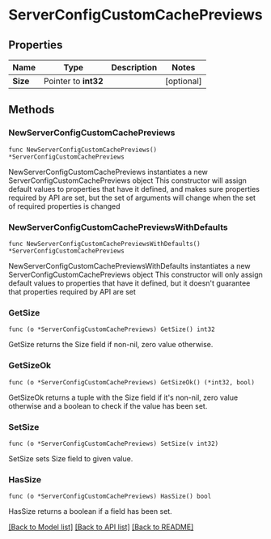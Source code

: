 # ServerConfigCustomCachePreviews

## Properties

Name | Type | Description | Notes
------------ | ------------- | ------------- | -------------
**Size** | Pointer to **int32** |  | [optional] 

## Methods

### NewServerConfigCustomCachePreviews

`func NewServerConfigCustomCachePreviews() *ServerConfigCustomCachePreviews`

NewServerConfigCustomCachePreviews instantiates a new ServerConfigCustomCachePreviews object
This constructor will assign default values to properties that have it defined,
and makes sure properties required by API are set, but the set of arguments
will change when the set of required properties is changed

### NewServerConfigCustomCachePreviewsWithDefaults

`func NewServerConfigCustomCachePreviewsWithDefaults() *ServerConfigCustomCachePreviews`

NewServerConfigCustomCachePreviewsWithDefaults instantiates a new ServerConfigCustomCachePreviews object
This constructor will only assign default values to properties that have it defined,
but it doesn't guarantee that properties required by API are set

### GetSize

`func (o *ServerConfigCustomCachePreviews) GetSize() int32`

GetSize returns the Size field if non-nil, zero value otherwise.

### GetSizeOk

`func (o *ServerConfigCustomCachePreviews) GetSizeOk() (*int32, bool)`

GetSizeOk returns a tuple with the Size field if it's non-nil, zero value otherwise
and a boolean to check if the value has been set.

### SetSize

`func (o *ServerConfigCustomCachePreviews) SetSize(v int32)`

SetSize sets Size field to given value.

### HasSize

`func (o *ServerConfigCustomCachePreviews) HasSize() bool`

HasSize returns a boolean if a field has been set.


[[Back to Model list]](../README.md#documentation-for-models) [[Back to API list]](../README.md#documentation-for-api-endpoints) [[Back to README]](../README.md)


